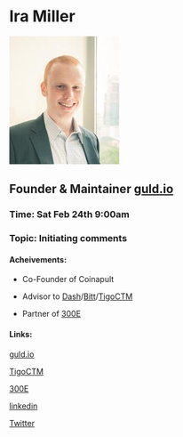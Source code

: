 # Ira Miller

![IraMiller](https://github.com/Alexstang/PanamaGlass-Speakers-list/blob/master/ira-miller.jpg)

## Founder & Maintainer [guld.io](guld.io)

### Time: Sat Feb 24th 9:00am

### Topic: Initiating comments

#### Acheivements:

  * Co-Founder of Coinapult

  * Advisor to [Dash](https://www.dash.org/)/[Bitt](https://www.bitt.com)/[TigoCTM](https://tigoctm.com/)

  * Partner of [300E](https://300eholdings.com/)


#### Links:


[guld.io](guld.io)

[TigoCTM](https://tigoctm.com/)

[300E](https://300eholdings.com/)

[linkedin](https://www.linkedin.com/in/ira-miller-5352668)

[Twitter](https://twitter.com/iravagecoins)

